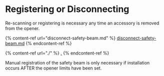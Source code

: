 # Registering or Disconnecting

Re-scanning or registering is necessary any time an accessory is removed from the opener.

{% content-ref url="disconnect-safety-beam.md" %}
[disconnect-safety-beam.md](disconnect-safety-beam.md)
{% endcontent-ref %}

{% content-ref url="./" %}
[.](./)
{% endcontent-ref %}

Manual registration of the safety beam is only necessary if installation occurs AFTER the opener limits have been set.

